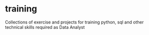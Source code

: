 # training

Collections of exercise and projects for training python, sql and other technical skills required as Data Analyst 
